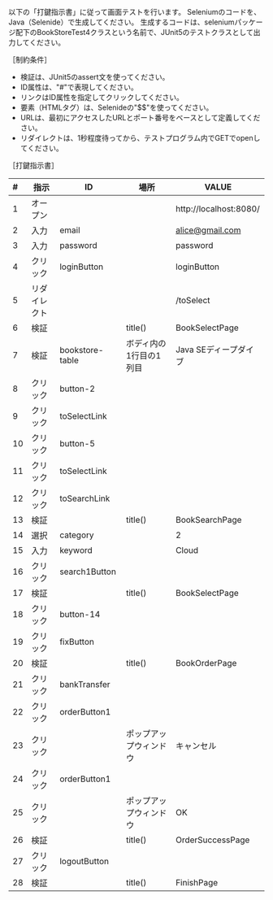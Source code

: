 以下の「打鍵指示書」に従って画面テストを行います。
Seleniumのコードを、Java（Selenide）で生成してください。
生成するコードは、seleniumパッケージ配下のBookStoreTest4クラスという名前で、JUnit5のテストクラスとして出力してください。

［制約条件］

* 検証は、JUnit5のassert文を使ってください。
* ID属性は、"#"で表現してください。
* リンクはID属性を指定してクリックしてください。
* 要素（HTMLタグ）は、Selenideの"$$"を使ってください。
* URLは、最初にアクセスしたURLとポート番号をベースとして定義してください。
* リダイレクトは、1秒程度待ってから、テストプログラム内でGETでopenしてください。

［打鍵指示書］

|#|指示|ID|場所|VALUE|
|:--|--|--|--|--|
|1|オープン|||http://localhost:8080/|
|2|入力|email||alice@gmail.com|
|3|入力|password||password|
|4|クリック|loginButton||loginButton|
|5|リダイレクト|||/toSelect|
|6|検証||title()|BookSelectPage|
|7|検証|bookstore-table|ボディ内の1行目の1列目|Java SEディープダイブ|
|8|クリック|button-2|||
|9|クリック|toSelectLink|||
|10|クリック|button-5|||
|11|クリック|toSelectLink|||
|12|クリック|toSearchLink|||
|13|検証||title()|BookSearchPage|
|14|選択|category||2|
|15|入力|keyword||Cloud|
|16|クリック|search1Button|||
|17|検証||title()|BookSelectPage|
|18|クリック|button-14|||
|19|クリック|fixButton|||
|20|検証||title()|BookOrderPage|
|21|クリック|bankTransfer|||
|22|クリック|orderButton1|||
|23|クリック||ポップアップウィンドウ|キャンセル|
|24|クリック|orderButton1|||
|25|クリック||ポップアップウィンドウ|OK|
|26|検証||title()|OrderSuccessPage|
|27|クリック|logoutButton|||
|28|検証||title()|FinishPage|

